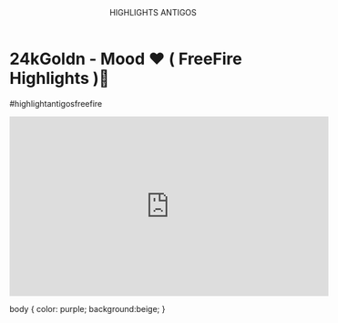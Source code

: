 <head>
    <link rel="stylesheet" href="style.css" />
</head>

<body>

<header>HIGHLIGHTS ANTIGOS</header>


<h1>24kGoldn - Mood ❤️ ( FreeFire Highlights )🍷</h1>

<p>#highlightantigosfreefire</p>



</scale><iframe width="560" height="315" src="https://www.youtube.com/embed/GuY8PPP_gRc?si=LFFo-PAK0XVckp8M" title="YouTube video player" frameborder="0" allow="accelerometer; autoplay; clipboard-write; encrypted-media; gyroscope; picture-in-picture; web-share" referrerpolicy="strict-origin-when-cross-origin" allowfullscreen></iframe>


</body>


body {
    color: purple;
    background:beige;
}
